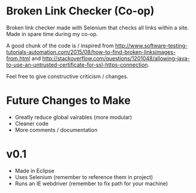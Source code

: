 # Broken Link Checker (Co-op)
Broken link checker made with Selenium that checks all links within a site. Made in spare time during my co-op.

A good chunk of the code is / inspired from http://www.software-testing-tutorials-automation.com/2015/08/how-to-find-broken-linksimages-from.html and http://stackoverflow.com/questions/1201048/allowing-java-to-use-an-untrusted-certificate-for-ssl-https-connection.

Feel free to give constructive criticism / changes.

# Future Changes to Make
- Greatly reduce global vairables (more modular)
- Cleaner code
- More comments / documentation

# v0.1
- Made in Eclipse
- Uses Selenium (remember to reference them in project)
- Runs an IE webdriver (remember to fix path for your machine)

